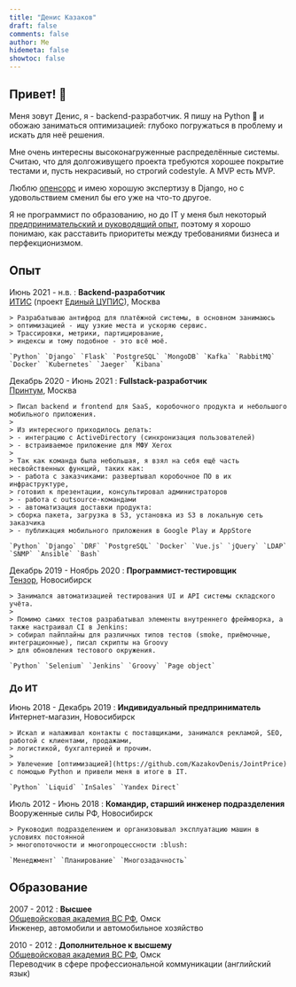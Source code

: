 ```yaml
---
title: "Денис Казаков"
draft: false
comments: false
author: Me
hidemeta: false
showtoc: false
---
```


## Привет! :wave:  

Меня зовут Денис, я - backend-разработчик. Я пишу на Python :snake: и обожаю заниматься оптимизацией:
глубоко погружаться в проблему и искать для неё решения.   

Мне очень интересны высоконагруженные распределённые системы.
Считаю, что для долгоживущего проекта требуются хорошее покрытие тестами и, пусть некрасивый, но строгий codestyle.
А MVP есть MVP.  
  
Люблю [опенсорс](/ru/projects/#-предложения-в-open-source) и имею хорошую экспертизу в Django, 
но с удовольствием сменил бы его уже на что-то другое.  
  
Я не программист по образованию, но до IT у меня был некоторый [предпринимательский и руководящий опыт](#до-ит),
поэтому я хорошо понимаю, как расставить приоритеты между требованиями бизнеса и перфекционизмом.

## Опыт

Июнь 2021 - н.в.
:   **Backend-разработчик**  
    [ИТИС](https://itasystems.ru) (проект [Единый ЦУПИС](https://1cupis.ru)), Москва  

    > Разрабатываю антифрод для платёжной системы, в основном занимаюсь 
    > оптимизацией - ищу узкие места и ускоряю сервис.   
    > Трассировки, метрики, партицирование, 
    > индексы и тому подобное - это всё моё.

    `Python` `Django` `Flask` `PostgreSQL` `MongoDB` `Kafka` `RabbitMQ` `Docker` `Kubernetes` `Jaeger` `Kibana`

Декабрь 2020 - Июнь 2021
:   **Fullstack-разработчик**  
    [Принтум](https://printum.io), Москва  

    > Писал backend и frontend для SaaS, коробочного продукта и небольшого мобильного приложения.
    > 
    > Из интересного приходилось делать:
    > - интеграцию с ActiveDirectory (синхронизация пользователей)
    > - встраиваемое приложение для МФУ Xerox
    > 
    > Так как команда была небольшая, я взял на себя ещё часть несвойственных функций, таких как:
    > - работа с заказчиками: развертывал коробочное ПО в их инфраструктуре, 
    > готовил к презентации, консультировал администраторов
    > - работа с outsource-командами
    > - автоматизация доставки продукта: 
    > сборка пакета, загрузка в S3, установка из S3 в локальную сеть заказчика
    > - публикация мобильного приложения в Google Play и AppStore
    
    `Python` `Django` `DRF` `PostgreSQL` `Docker` `Vue.js` `jQuery` `LDAP` `SNMP` `Ansible` `Bash`

Декабрь 2019 - Ноябрь 2020
:   **Программист-тестировщик**  
    [Тензор](https://tensor.ru), Новосибирск  

    > Занимался автоматизацией тестирования UI и API системы складского учёта.
    >
    > Помимо самих тестов разрабатывал элементы внутреннего фреймворка, а также настраивал CI в Jenkins: 
    > собирал пайплайны для различных типов тестов (smoke, приёмочные, интеграционные), писал скрипты на Groovy 
    > для обновления тестового окружения.
 
    `Python` `Selenium` `Jenkins` `Groovy` `Page object`

### До ИТ

Июнь 2018 - Декабрь 2019
:   **Индивидуальный предприниматель**  
    Интернет-магазин, Новосибирск  

    > Искал и налаживал контакты с поставщиками, занимался рекламой, SEO, работой с клиентами, продажами, 
    > логистикой, бухгалтерией и прочим.
    >
    > Увлечение [оптимизацией](https://github.com/KazakovDenis/JointPrice) с помощью Python и привели меня в итоге в IT.

    `Python` `Liquid` `InSales` `Yandex Direct`

Июль 2012 - Июнь 2018
:   **Командир, старший инженер подразделения**  
    Вооруженные силы РФ, Новосибирск  

    > Руководил подразделением и организовывал эксплуатацию машин в условиях постоянной 
    > многопоточности и многопроцессности :blush:

    `Менеджмент` `Планирование` `Многозадачность`

## Образование

2007 - 2012
:   **Высшее**  
    [Общевойсковая академия ВС РФ](https://omsk.vamto.mil.ru/), Омск  
    Инженер, автомобили и автомобильное хозяйство

2010 - 2012
:   **Дополнительное к высшему**  
    [Общевойсковая академия ВС РФ](https://omsk.vamto.mil.ru/), Омск  
    Переводчик в сфере профессиональной коммуникации (английский язык)
